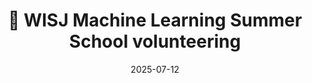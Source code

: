 ---
title: 📅 WISJ Machine Learning Summer School volunteering
summaryOnly: True
summary: This summer, I'm volunteering as a mentor and a teaching assistant at the **[Machine Learning Summer School for Scientists 🔗](https://www.womeninsciencejapan.com/machine-learning-program)**, which started today and is organized by the awesome Women in Science Japan community.
date: 2025-07-12

# Featured image
# Place an image named `featured.jpg/png` in this page's folder and customize its options here.
image:
  caption: 'Image credit: [**Unsplash**](https://unsplash.com)'

authors:
  - admin

---
